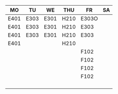 |MO  |TU  |WE  |THU |FR   |SA|
|----|----|----|----|-----|--|
|E401|E303|E301|H210|E303⭘|  |
|E401|E303|E301|H210|E303 |  |
|E401|E303|E301|H210|E303 |  |
|E401|    |    |H210|     |  |
|    |    |    |    |F102 |  |
|    |    |    |    |F102 |  |
|    |    |    |    |F102 |  |
|    |    |    |    |F102 |  |
|    |    |    |    |     |  |
|    |    |    |    |     |  |
|    |    |    |    |     |  |
|    |    |    |    |     |  |
